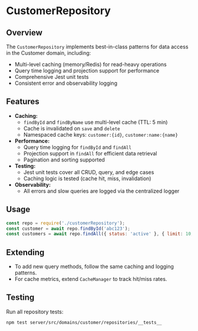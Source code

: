 # CustomerRepository

## Overview
The `CustomerRepository` implements best-in-class patterns for data access in the Customer domain, including:
- Multi-level caching (memory/Redis) for read-heavy operations
- Query time logging and projection support for performance
- Comprehensive Jest unit tests
- Consistent error and observability logging

## Features
- **Caching:**
  - `findById` and `findByName` use multi-level cache (TTL: 5 min)
  - Cache is invalidated on `save` and `delete`
  - Namespaced cache keys: `customer:{id}`, `customer:name:{name}`
- **Performance:**
  - Query time logging for `findById` and `findAll`
  - Projection support in `findAll` for efficient data retrieval
  - Pagination and sorting supported
- **Testing:**
  - Jest unit tests cover all CRUD, query, and edge cases
  - Caching logic is tested (cache hit, miss, invalidation)
- **Observability:**
  - All errors and slow queries are logged via the centralized logger

## Usage
```js
const repo = require('./customerRepository');
const customer = await repo.findById('abc123');
const customers = await repo.findAll({ status: 'active' }, { limit: 10, projection: { name: 1 } });
```

## Extending
- To add new query methods, follow the same caching and logging patterns.
- For cache metrics, extend `CacheManager` to track hit/miss rates.

## Testing
Run all repository tests:
```sh
npm test server/src/domains/customer/repositories/__tests__
``` 
